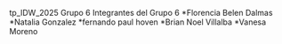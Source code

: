 tp_IDW_2025 Grupo 6
Integrantes del Grupo 6 
*Florencia Belen Dalmas 
*Natalia Gonzalez 
*fernando paul hoven
*Brian Noel Villalba 
*Vanesa Moreno
